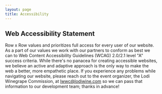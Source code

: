 ```yaml
---
layout: page
title: Accessibility
---
```


## Web Accessibility Statement    

Row x Row values and prioritizes full access for every user of our website. As a part of our values we work with our partners to conform as best we can to Web Content Accessibility Guidelines (WCAG) 2.0/2.1 level "A" success criteria.
While there's no panacea for creating accessible websites, we believe an active and adaptive approach is the only way to make the web a better, more empathetic place. If you experience any problems while navigating our website, please reach out to the event organizer, the Lodi Winegrape Commission, at [lwwc@lodiwine.com](#) so we can pass that information to our development team; thanks in advance!
